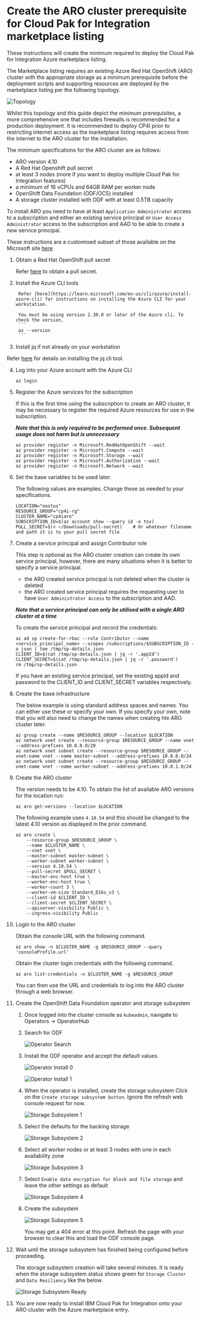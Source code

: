 # Create the ARO cluster prerequisite for Cloud Pak for Integration marketplace listing

These instructions will create the minimum required to deploy the Cloud Pak for Integration Azure marketplace listing. 

The Marketplace listing requires an existing Azure Red Hat OpenShift (ARO) cluster with the appropriate storage as a minimum prerequisite before the deployment scripts and supporting resources are deployed by the marketplace listing per the following topology.

![Topology](./images/topology.png)

Whilst this topology and this guide depict the minimum prerequisites, a more comprehensive one that includes firewalls is recommended for a production deployment. It is recommended to deploy CP4I prior to restricting internet access as the marketplace listing requires access from the internet to the ARO cluster for the installation.

The minimum specifications for the ARO cluster are as follows:
- ARO version 4.10
- A Red Hat Openshift pull secret
- at least 3 nodes (more if you want to deploy multiple Cloud Pak for Integration features)
- a minimum of 16 vCPUs and 64GB RAM per worker node
- OpenShift Data Foundation (ODF/OCS) installed 
- A storage cluster installed with ODF with at least 0.5TB capacity

To install ARO you need to have at least `Application Administrator` access to a subscription and either an existing service principal or `User Access Administrator` access to the subscription and AAD to be able to create a new service principal.

These instructions are a customised subset of those available on the Microsoft site [here](https://learn.microsoft.com/en-us/azure/openshift/tutorial-create-cluster)

1. Obtain a Red Hat OpenShift pull secret

    Refer [here](https://console.redhat.com/openshift/install/pull-secret) to obtain a pull secret.

2. Install the Azure CLI tools

        Refer [here](https://learn.microsoft.com/en-us/cli/azure/install-azure-cli) for instructions on installing the Azure CLI for your workstation.

        You must be using version 2.30.0 or later of the Azure cli. To check the version,
        ```
        az --version
        ```

3. Install jq if not already on your workstation

Refer [here](https://jqlang.github.io/jq/download/) for details on installing the jq cli tool.

4.  Log into your Azure account with the Azure CLI

    ```
    az login
    ```

5. Register the Azure services for the subscription

    If this is the first time using the subscription to create an ARO cluster, it may be necessary to register the required Azure resources for use in the subscription. 

    ***Note that this is only required to be performed once. Subsequent usage does not harm but is unnecessary***

    ```
    az provider register -n Microsoft.RedHatOpenShift --wait
    az provider register -n Microsoft.Compute --wait
    az provider register -n Microsoft.Storage --wait
    az provider register -n Microsoft.Authorization --wait
    az provider register -n Microsoft.Network --wait
    ```

6. Set the base variables to be used later.

    The following values are examples. Change these as needed to your specifications.
    ```
    LOCATION="eastus"
    RESOURCE_GROUP="cp4i-rg"
    CLUSTER_NAME="cp4iaro"
    SUBSCRIPTION_ID=$(az account show --query id -o tsv)
    PULL_SECRET=$(< ~/Downloads/pull-secret)    # Or whatever filename and path it is to your pull secret file
    ```

6. Create a service principal and assign Contributor role

    This step is optional as the ARO cluster creation can create its own service principal, however, there are many situations when it is better to specify a service principal.
    - the ARO created service principal is not deleted when the cluster is deleted
    - the ARO created service principal requires the requesting user to have `User Administrator Access` to the subscription and AAD.

    ***Note that a service principal can only be utilised with a single ARO cluster at a time***

    To create the service principal and record the credentials:

    ```
    az ad sp create-for-rbac --role Contributor --name <service_principal_name> --scopes /subscriptions/$SUBSCRIPTION_ID -o json | tee /tmp/sp-details.json
    CLIENT_ID=$(cat /tmp/sp-details.json | jq -r '.appId')
    CLIENT_SECRET=$(cat /tmp/sp-details.json | jq -r '.password')
    rm /tmp/sp-details.json
    ```

    If you have an existing service principal, set the existing appId and password to the CLIENT_ID and CLIENT_SECRET variables respectively.

7. Create the base infrastructure

    The below example is using standard address spaces and names. You can either use these or specify your own. If you specify your own, note that you will also need to change the names when creating hte ARO cluster later.

    ```
    az group create --name $RESOURCE_GROUP --location $LOCATION
    az network vnet create --resource-group $RESOURCE_GROUP --name vnet --address-prefixes 10.0.0.0/20
    az network vnet subnet create --resource-group $RESOURCE_GROUP --vnet-name vnet --name master-subnet --address-prefixes 10.0.0.0/24
    az network vnet subnet create --resource-group $RESOURCE_GROUP --vnet-name vnet --name worker-subnet --address-prefixes 10.0.1.0/24
    ```

4. Create the ARO cluster

    The version needs to be 4.10. To obtain the list of available ARO versions for the location run:
    ```
    az aro get-versions --location $LOCATION
    ```

    The following example uses `4.10.54` and this should be changed to the latest 4.10 version as displayed in the prior command.

    ```
    az aro create \
        --resource-group $RESOURCE_GROUP \
        --name $CLUSTER_NAME \
        --vnet vnet \
        --master-subnet master-subnet \
        --worker-subnet worker-subnet \
        --version 4.10.54 \
        --pull-secret $PULL_SECRET \
        --master-enc-host true \
        --worker-enc-host true \
        --worker-count 3 \
        --worker-vm-size Standard_D16s_v3 \
        --client-id $CLIENT_ID \
        --client-secret $CLIENT_SECRET \
        --apiserver-visibility Public \
        --ingress-visibility Public
    ```

5. Login to the ARO cluster

    Obtain the console URL with the following command.

    ```
    az aro show -n $CLUSTER_NAME -g $RESOURCE_GROUP --query 'consoleProfile.url'
    ```

    Obtain the cluster login credentials with the following command.

    ```
    az aro list-credentials -n $CLUSTER_NAME -g $RESOURCE_GROUP
    ```

    You can then use the URL and credentials to log into the ARO cluster through a web browser.

6. Create the OpenShift Data Foundation operator and storage subsystem

    1. Once logged into the cluster console as `kubeadmin`, navigate to Operators -> OperatorHub
    
    2. Search for ODF
    
        ![Operator Search](./images/operator-search.png)
    
    3. Install the ODF operator and accept the default values.
    
        ![Operator Install 0](./images/operator-install0.png)
    
        ![Operator Install 1](./images/operator-install1.png)
    
    4. When the operator is installed, create the storage subsystem
        Click on the `Create storage subsystem button`. Ignore the refresh web console request for now.
    
        ![Storage Subsystem 1](./images/storage-subsystem-1.png) 
    
    5. Select the defaults for the backing storage
    
        ![Storage Subsystem 2](./images/storage-subsystem-2.png)

    6. Select all worker nodes or at least 3 nodes with one in each availability zone
    
        ![Storage Subsystem 3](./images/storage-subsystem-3.png)

    7. Select `Enable data encryption for block and file storage` and leave the other settings as default
    
        ![Storage Subsystem 4](./images/storage-subsystem-4.png)

    8. Create the subsystem
    
        ![Storage Subsystem 5](./images/storage-subsystem-5.png)

        You may get a 404 error at this point. Refresh the page with your browser to clear this and load the ODF console page.

7. Wait until the storage subsystem has finished being configured before proceeding.

    The storage subsystem creation will take several minutes. It is ready when the storage subsystem status shows green for `Storage Cluster` and `Data Resiliency` like the below.

    ![Storage Subsystem Ready](./images/storage-subsystem-ready.png)

8. You are now ready to install IBM Cloud Pak for Integration onto your ARO cluster with the Azure marketplace entry.

